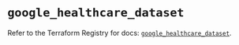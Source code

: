 # `google_healthcare_dataset`

Refer to the Terraform Registry for docs: [`google_healthcare_dataset`](https://registry.terraform.io/providers/hashicorp/google/6.34.0/docs/resources/healthcare_dataset).
